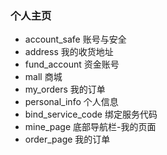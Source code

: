 ### 个人主页

- account_safe 账号与安全
- address 我的收货地址
- fund_account 资金账号
- mall 商城
- my_orders 我的订单
- personal_info 个人信息
- bind_service_code 绑定服务代码
- mine_page 底部导航栏-我的页面
- order_page 我的订单